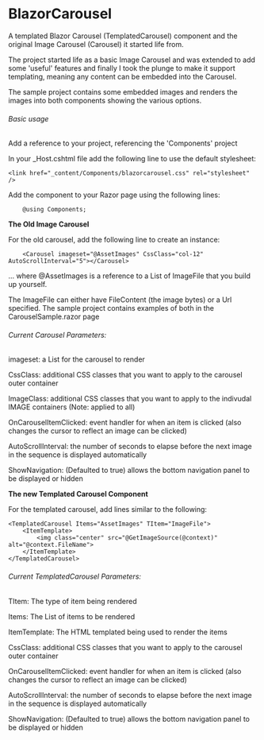 # BlazorCarousel

A templated Blazor Carousel (TemplatedCarousel) component and the original Image Carousel (Carousel) it started life from.

The project started life as a basic Image Carousel and was extended to add some 'useful' features and finally I took the plunge to make it support templating, meaning any content can be embedded into the Carousel.

The sample project contains some embedded images and renders the images into both components showing the various options.

###### Basic usage

Add a reference to your project, referencing the 'Components' project

In your _Host.cshtml file add the following line to use the default stylesheet:

    <link href="_content/Components/blazorcarousel.css" rel="stylesheet" />

Add the component to your Razor page using the following lines:

        @using Components;

**The Old Image Carousel**

For the old carousel, add the following line to create an instance:

        <Carousel imageset="@AssetImages" CssClass="col-12" AutoScrollInterval="5"></Carousel>

... where @AssetImages is a reference to a List of ImageFile that you build up yourself.

The ImageFile can either have FileContent (the image bytes) or a Url specified.
The sample project contains examples of both in the CarouselSample.razor page


###### Current Carousel Parameters:

imageset: a List<FileImage> for the carousel to render
    
CssClass: additional CSS classes that you want to apply to the carousel outer container

ImageClass: additional CSS classes that you want to apply to the indivudal IMAGE containers (Note: applied to all)

OnCarouselItemClicked: event handler for when an item is clicked (also changes the cursor to reflect an image can be clicked)

AutoScrollInterval: the number of seconds to elapse before the next image in the sequence is displayed automatically

ShowNavigation: (Defaulted to true) allows the bottom navigation panel to be displayed or hidden


**The new Templated Carousel Component**

For the templated carousel, add lines similar to the following:

    <TemplatedCarousel Items="AssetImages" TItem="ImageFile">
        <ItemTemplate>
            <img class="center" src="@GetImageSource(@context)" alt="@context.FileName">
        </ItemTemplate>
    </TemplatedCarousel>


###### Current TemplatedCarousel Parameters:

TItem: The type of item being rendered

Items: The List of items to be rendered
   
ItemTemplate: The HTML templated being used to render the items
   
CssClass: additional CSS classes that you want to apply to the carousel outer container

OnCarouselItemClicked: event handler for when an item is clicked (also changes the cursor to reflect an image can be clicked)

AutoScrollInterval: the number of seconds to elapse before the next image in the sequence is displayed automatically

ShowNavigation: (Defaulted to true) allows the bottom navigation panel to be displayed or hidden
